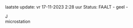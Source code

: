 laatste update: 
vr 17-11-2023  2:28   uur 
Status: FAALT - geel - 
<div class="service R">J</div><div class="service Y">microstation</div>